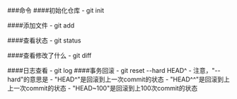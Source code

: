 ###命令
####初始化仓库
	- git init

####添加文件
	- git add

####查看状态
	- git status

####查看修改了什么
	- git diff	

####日志查看
	- git log
####事务回滚
	- git reset --hard HEAD^
	- 注意，"--hard"的意思是
	- "HEAD^"是回滚到上一次commit的状态
	- "HEAD^^"是回滚到上上一次commit的状态
	- "HEAD~100"是回滚到上100次commit的状态